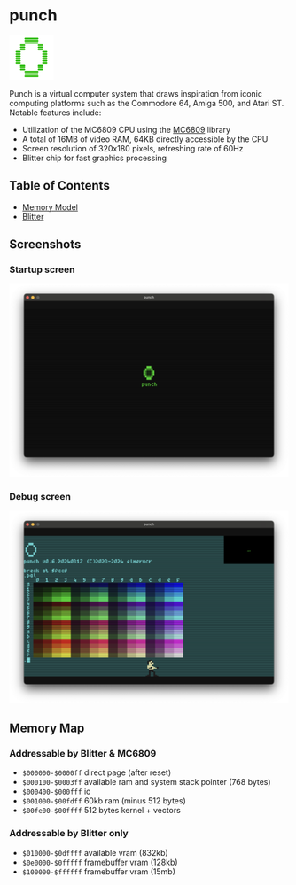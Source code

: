 # punch

![icon](./docs/punch_icon_80x80.png)

Punch is a virtual computer system that draws inspiration from iconic computing platforms such as the Commodore 64, Amiga 500, and Atari ST.
Notable features include:

* Utilization of the MC6809 CPU using the [MC6809](https://github.com/elmerucr/MC6809) library
* A total of 16MB of video RAM, 64KB directly accessible by the CPU
* Screen resolution of 320x180 pixels, refreshing rate of 60Hz
* Blitter chip for fast graphics processing

## Table of Contents

* [Memory Model](docs/memory.md)
* [Blitter](docs/blitter.md)

## Screenshots

### Startup screen

![punch](./docs/20240317_screenshot_startup.png)

### Debug screen

![punch](./docs/20240317_screenshot_debug.png)

## Memory Map

### Addressable by Blitter & MC6809

* ```$000000-$0000ff``` direct page (after reset)
* ```$000100-$0003ff``` available ram and system stack pointer (768 bytes)
* ```$000400-$000fff``` io
* ```$001000-$00fdff``` 60kb ram (minus 512 bytes)
* ```$00fe00-$00ffff``` 512 bytes kernel + vectors

### Addressable by Blitter only

* ```$010000-$0dffff``` available vram (832kb)
* ```$0e0000-$0fffff``` framebuffer vram (128kb)
* ```$100000-$ffffff``` framebuffer vram (15mb)
